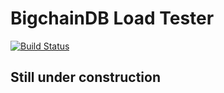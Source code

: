 # **B**igchainDB **L**oad **T**ester

[![Build Status](https://travis-ci.org/artusvranken/bltjs.svg?branch=master)](https://travis-ci.org/artusvranken/bltjs)

## Still under construction


